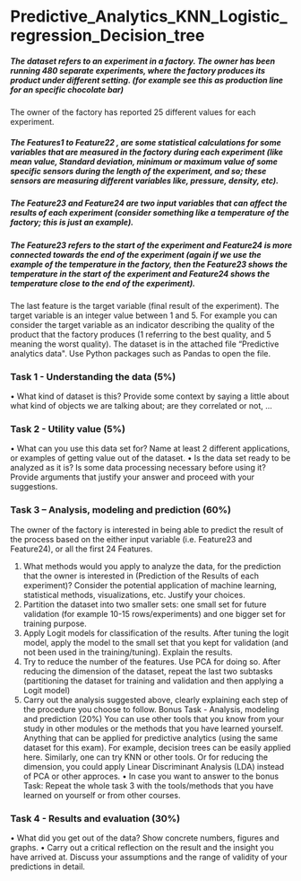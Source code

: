 # Predictive_Analytics_KNN_Logistic_regression_Decision_tree

##### The dataset refers to an experiment in a factory. The owner has been running 480 separate experiments, where the factory produces its product under different setting. (for example see this as production line for an specific chocolate bar)
The owner of the factory has reported 25 different values for each experiment.
##### The Features1 to Feature22 , are some statistical calculations for some variables that are measured in the factory during each experiment (like mean value, Standard deviation, minimum or maximum value of some specific sensors during the length of the experiment, and so; these sensors are measuring different variables like, pressure, density, etc).
##### The Feature23 and Feature24 are two input variables that can affect the results of each experiment (consider something like a temperature of the factory; this is just an example).
##### The Feature23 refers to the start of the experiment and Feature24 is more connected towards the end of the experiment (again if we use the example of the temperature in the factory, then the Feature23 shows the temperature in the start of the experiment and Feature24 shows the temperature close to the end of the experiment).
The last feature is the target variable (final result of the experiment). The target variable is an integer value between 1 and 5. For example you can consider the target variable as an indicator describing the quality of the product that the factory produces (1 referring to the best quality, and 5 meaning the worst quality).
The dataset is in the attached file “Predictive analytics data". Use Python packages such as Pandas to open the file.





### Task 1 - Understanding the data (5%)
• What kind of dataset is this? Provide some context by saying a little about what kind of objects we are talking about; are they correlated or not, ...
### Task 2 - Utility value (5%)
• What can you use this data set for? Name at least 2 different applications, or examples of getting value out of the dataset.
• Is the data set ready to be analyzed as it is? Is some data processing necessary before using it? Provide arguments that justify your answer and proceed with your suggestions.
### Task 3 – Analysis, modeling and prediction (60%)
The owner of the factory is interested in being able to predict the result of the process based on the either input variable (i.e. Feature23 and Feature24), or all the first 24 Features.
1. What methods would you apply to analyze the data, for the prediction that the owner is interested in (Prediction of the Results of each experiment)? Consider the potential application of machine learning, statistical methods, visualizations, etc. Justify your choices.
2. Partition the dataset into two smaller sets: one small set for future validation (for example 10-15 rows/experiments) and one bigger set for training purpose.
3. Apply Logit models for classification of the results. After tuning the logit model, apply the model to the small set that you kept for validation (and not been used in the training/tuning). Explain the results.
4. Try to reduce the number of the features. Use PCA for doing so. After reducing the dimension of the dataset, repeat the last two subtasks (partitioning the dataset for training and validation and then applying a Logit model)
5. Carry out the analysis suggested above, clearly explaining each step of the procedure you choose to follow.
Bonus Task - Analysis, modeling and prediction (20%)
You can use other tools that you know from your study in other modules or the methods that you have learned yourself. Anything that can be applied for predictive analytics (using the same dataset for this exam). For example, decision trees can be easily applied here. Similarly, one can try KNN or other tools.
Or for reducing the dimension, you could apply Linear Discriminant Analysis (LDA) instead of PCA or other approces.
• In case you want to answer to the bonus Task: Repeat the whole task 3 with the tools/methods that you have learned on yourself or from other courses.
### Task 4 - Results and evaluation (30%)
• What did you get out of the data? Show concrete numbers, figures and graphs.
• Carry out a critical reflection on the result and the insight you have arrived at. Discuss your assumptions and the range of validity of your predictions in detail.

